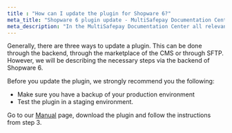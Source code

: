 ```yaml
---
title : "How can I update the plugin for Shopware 6?"
meta_title: "Shopware 6 plugin update - MultiSafepay Documentation Center"
meta_description: "In the MultiSafepay Documentation Center all relevant information regarding our Plugins and API. As well as Support pages for Payment Method, Tools and General Questions. You can also find the contact details of our Support Team and Integration Team."
---
```


Generally, there are three ways to update a plugin. This can be done through the backend, through the marketplace of the CMS or through SFTP. However, we will be describing the necessary steps via the backend of Shopware 6.

Before you update the plugin, we strongly recommend you the following:

* Make sure you have a backup of your production environment
* Test the plugin in a staging environment.

Go to our [Manual](/integrations/shopware6/manual/) page, download the plugin and follow the instructions from step 3.